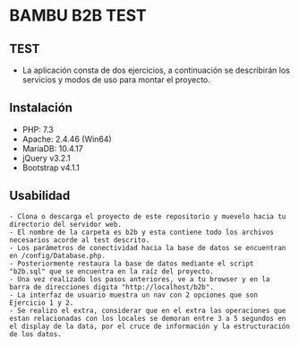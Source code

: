 # BAMBU B2B TEST
## TEST
- La aplicación consta de dos ejercicios, a continuación se describirán los servicios y modos de uso para montar el proyecto.

## Instalación
- PHP: 7.3
- Apache: 2.4.46 (Win64)
- MariaDB: 10.4.17
- jQuery v3.2.1
- Bootstrap v4.1.1

## Usabilidad
	- Clona o descarga el proyecto de este repositorio y muevelo hacia tu directorio del servidor web.
    - El nombre de la carpeta es b2b y esta contiene todo los archivos necesarios acorde al test descrito.
    - Los parámetros de conectividad hacia la base de datos se encuentran en /config/Database.php.
    - Posteriormente restaura la base de datos mediante el script "b2b.sql" que se encuentra en la raíz del proyecto.
    - Una vez realizado los pasos anteriores, ve a tu browser y en la barra de direcciones digita "http://localhost/b2b".
    - La interfaz de usuario muestra un nav con 2 opciones que son Ejercicio 1 y 2.
    - Se realizo el extra, considerar que en el extra las operaciones que estan relacionadas con los locales se demoran entre 3 a 5 segundos en el display de la data, por el cruce de información y la estructuración de los datos.



	